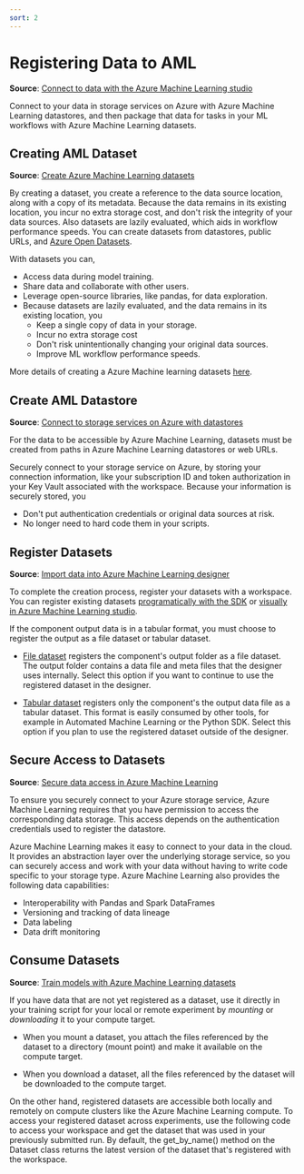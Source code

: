 ```yaml
---
sort: 2
---
```


# Registering Data to AML
<!-- Before connecting your dataset with AML services for training, it is required to convert your datasets into [Azure Dataset class](https://docs.microsoft.com/en-us/python/api/azureml-core/azureml.core.dataset(class)?view=azure-ml-py) and register it within AML. The best practice of managing your datasets is to store the dataset connection information within a [Azure Datastore](https://docs.microsoft.com/en-us/python/api/azureml-core/azureml.core.datastore.datastore?view=azure-ml-py) securely. -->
<!-- [Creating data store and dataset](https://docs.microsoft.com/en-us/azure/machine-learning/how-to-connect-data-ui?tabs=credential#create-datastores) -->
**Source**: [Connect to data with the Azure Machine Learning studio](https://docs.microsoft.com/en-us/azure/machine-learning/how-to-connect-data-ui?tabs=credential)

Connect to your data in storage services on Azure with Azure Machine Learning datastores, and then package that data for tasks in your ML workflows with Azure Machine Learning datasets.


## Creating AML Dataset
**Source**: [Create Azure Machine Learning datasets](https://docs.microsoft.com/en-us/azure/machine-learning/how-to-create-register-datasets)

By creating a dataset, you create a reference to the data source location, along with a copy of its metadata. 
Because the data remains in its existing location, you incur no extra storage cost, and don't risk the integrity of your data sources. 
Also datasets are lazily evaluated, which aids in workflow performance speeds. You can create datasets from datastores, public URLs, and [Azure Open Datasets](https://docs.microsoft.com/en-us/azure/open-datasets/how-to-create-azure-machine-learning-dataset-from-open-dataset).

With datasets you can,
* Access data during model training.
* Share data and collaborate with other users.
* Leverage open-source libraries, like pandas, for data exploration.
* Because datasets are lazily evaluated, and the data remains in its existing location, you
    * Keep a single copy of data in your storage.
    * Incur no extra storage cost
    * Don't risk unintentionally changing your original data sources.
    * Improve ML workflow performance speeds.

More details of creating a Azure Machine learning datasets [here](https://docs.microsoft.com/en-us/azure/machine-learning/how-to-create-register-datasets#create-datasets-from-datastores).

## Create AML Datastore 
**Source**: [Connect to storage services on Azure with datastores](https://docs.microsoft.com/en-us/azure/machine-learning/how-to-access-data)

For the data to be accessible by Azure Machine Learning, datasets must be created from paths in Azure Machine Learning datastores or web URLs.

Securely connect to your storage service on Azure, by storing your connection information, like your subscription ID and token authorization in your Key Vault associated with the workspace.
Because your information is securely stored, you
* Don't put authentication credentials or original data sources at risk.
* No longer need to hard code them in your scripts.

## Register Datasets
**Source**: [Import data into Azure Machine Learning designer](https://docs.microsoft.com/en-us/azure/machine-learning/how-to-designer-import-data)

To complete the creation process, register your datasets with a workspace.
You can register existing datasets 
[programatically with the SDK](https://docs.microsoft.com/en-us/azure/machine-learning/how-to-create-register-datasets#datasets-sdk) 
or 
[visually in Azure Machine Learning studio](https://docs.microsoft.com/en-us/azure/machine-learning/how-to-connect-data-ui?tabs=credential#create-datasets).

If the component output data is in a tabular format, you must choose to register the output as a file dataset or tabular dataset.

* [File dataset](https://docs.microsoft.com/en-us/python/api/azureml-core/azureml.data.file_dataset.filedataset?view=azure-ml-py) registers the component's output folder as a file dataset. The output folder contains a data file and meta files that the designer uses internally. Select this option if you want to continue to use the registered dataset in the designer.

* [Tabular dataset](https://docs.microsoft.com/en-us/python/api/azureml-core/azureml.data.tabulardataset?view=azure-ml-py) registers only the component's the output data file as a tabular dataset. This format is easily consumed by other tools, for example in Automated Machine Learning or the Python SDK. Select this option if you plan to use the registered dataset outside of the designer.

## Secure Access to Datasets
**Source**: [Secure data access in Azure Machine Learning](https://docs.microsoft.com/en-us/azure/machine-learning/concept-data#data-workflow)

To ensure you securely connect to your Azure storage service, Azure Machine Learning requires that you have permission to access the corresponding data storage. This access depends on the authentication credentials used to register the datastore.

Azure Machine Learning makes it easy to connect to your data in the cloud. It provides an abstraction layer over the underlying storage service, so you can securely access and work with your data without having to write code specific to your storage type. Azure Machine Learning also provides the following data capabilities:

* Interoperability with Pandas and Spark DataFrames
* Versioning and tracking of data lineage
* Data labeling
* Data drift monitoring

## Consume Datasets
**Source**: [Train models with Azure Machine Learning datasets](https://docs.microsoft.com/en-us/azure/machine-learning/how-to-train-with-datasets)

If you have data that are not yet registered as a dataset, use it directly in your training script for your local or remote experiment by *mounting* or *downloading* it to your compute target.

* When you mount a dataset, you attach the files referenced by the dataset to a directory (mount point) and make it available on the compute target. 

* When you download a dataset, all the files referenced by the dataset will be downloaded to the compute target. 

On the other hand, registered datasets are accessible both locally and remotely on compute clusters like the Azure Machine Learning compute. To access your registered dataset across experiments, use the following code to access your workspace and get the dataset that was used in your previously submitted run. By default, the get_by_name() method on the Dataset class returns the latest version of the dataset that's registered with the workspace.



